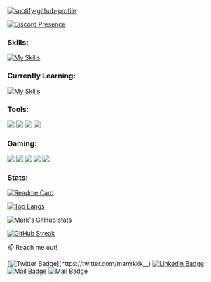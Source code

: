 [![spotify-github-profile](https://spotify-github-profile.vercel.app/api/view?uid=31g6pxuqjgldbv3fu6mnlzu45jpq&cover_image=true&theme=default&bar_color=53b14f&bar_color_cover=false)](https://github.com/kittinan/spotify-github-profile)<br>

[![Discord Presence](https://lanyard.cnrad.dev/api/814406096022011934)](https://discord.com/users/814406096022011934)

<h3 align="left">Skills:</h3>

[![My Skills](https://skillicons.dev/icons?i=html,css,js,python)](https://github.com/marrrkkk/marrrkkk)

<h3 align="left">Currently Learning:</h3>

[![My Skills](https://skillicons.dev/icons?i=cpp,nodejs,ps)](https://github.com/marrrkkk/marrrkkk)

<h3 align="left">Tools:</h3>
<a href="https://code.visualstudio.com"><img src="https://img.shields.io/badge/Visual%20Studio%20Code-0078d7.svg?style=for-the-badge&logo=visual-studio-code&logoColor=white"></a>
<a href="https://www.google.com/chrome/"><img src="https://img.shields.io/badge/Google%20Chrome-4285F4?style=for-the-badge&logo=GoogleChrome&logoColor=white"></a>
<a href="https://www.opera.com/gx"><img src="https://img.shields.io/badge/Opera-FF1B2D?style=for-the-badge&logo=Opera&logoColor=white"></a>
<a href="https://www.microsoft.com/software-download/windows11"><img src="https://img.shields.io/badge/Windows%2011-%230079d5.svg?style=for-the-badge&logo=Windows%2011&logoColor=white"></a>

<h3 align="left">Gaming:</h3>
<a href="https://www.blizzard.com/en-us/"><img src="https://img.shields.io/badge/battle.net-%2300AEFF.svg?style=for-the-badge&logo=battle.net&logoColor=white"><a>
<a href="https://store.epicgames.com/en-US/"><img src="https://img.shields.io/badge/epicgames-%23313131.svg?style=for-the-badge&logo=epicgames&logoColor=white"></a>
<a href="https://www.riotgames.com/en"><img src="https://img.shields.io/badge/riotgames-D32936.svg?style=for-the-badge&logo=riotgames&logoColor=white"><a>
<a href="https://steamcommunity.com/id/marrrkkk/"><img src="https://img.shields.io/badge/steam-%23000000.svg?style=for-the-badge&logo=steam&logoColor=white"></a>
<a href="https://www.ubisoft.com/en-gb/"><img src="https://img.shields.io/badge/Ubisoft-%23F5F5F5.svg?style=for-the-badge&logo=Ubisoft&logoColor=black"></a>

<h3>Stats:</h3>

[![Readme Card](https://github-readme-stats.vercel.app/api/pin/?username=marrrkkk&theme=tokyonight&repo=SnipeBot)](https://github.com/marrrkkk/SnipeBot)

[![Top Langs](https://github-readme-stats.vercel.app/api/top-langs/?username=marrrkkk&theme=tokyonight&layout=compact)](https://github.com/marrrkkk/marrrkkk)

![Mark's GitHub stats](https://github-readme-stats.vercel.app/api?username=marrrkkk&theme=tokyonight&show_icons=true)

[![GitHub Streak](https://streak-stats.demolab.com?user=marrrkkk&theme=tokyonight)](https://git.io/streak-stats)

:mailbox: Reach me out!

[![Twitter Badge](https://img.shields.io/badge/-@marrrkkk__-1ca0f1?style=flat&labelColor=1ca0f1&logo=twitter&logoColor=white&link=https://twitter.com/marrrkkk__)](https://twitter.com/marrrkkk__) [![Linkedin Badge](https://img.shields.io/badge/-Mark_Louie-0e76a8?style=flat&labelColor=0e76a8&logo=linkedin&logoColor=white)](https://www.linkedin.com/in/mark-louie-alvarez-b90162257/) [![Mail Badge](https://img.shields.io/badge/-@marklouiealvarez_-e84393?style=flat&labelColor=e84393&logo=instagram&logoColor=white)](https://instagram.com/marklouiealvarez_) [![Mail Badge](https://img.shields.io/badge/-definitelynotmark13-c0392b?style=flat&labelColor=c0392b&logo=gmail&logoColor=white)](mailto:definitelynotmark13@gmail.com)

